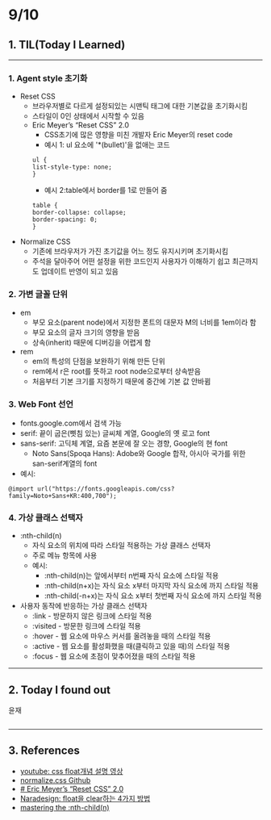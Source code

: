 # 9/10

## 1. TIL(Today I Learned)
---
### 1. Agent style 초기화	
- Reset CSS
	- 브라우저별로 다르게 설정되있는 시맨틱 태그에 대한 기본값을 초기화시킴
    - 스타일이 0인 상태에서 시작할 수 있음
    - Eric Meyer’s “Reset CSS” 2.0
        - CSS초기에 많은 영향을 미친 개발자 Eric Meyer의 reset code
        -  예시 1: ul 요소에 '*(bullet)'을 없애는 코드
        ```
        ul {
        list-style-type: none;
        }
        ```
        - 예시 2:table에서 border를 1로 만들어 줌
        ```
        table {
        border-collapse: collapse;
        border-spacing: 0;
        }
        ````
- Normalize	CSS
    - 기존에 브라우저가 가진 초기값을 어느 정도 유지시키며 초기화시킴
    - 주석을 달아주어 어떤 설정을 위한 코드인지 사용자가 이해하기 쉽고 최근까지도 업데이트 반영이 되고 있음 

### 2. 가변 글꼴 단위
- em
    - 부모 요소(parent node)에서 지정한 폰트의 대문자 M의 너비를 1em이라 함
    - 부모 요소의 글자 크기의 영향을 받음
    - 상속(inherit) 때문에 디버깅을 어렵게 함
- rem
    - em의 특성의 단점을 보완하기 위해 만든 단위
    - rem에서 r은 root를 뜻하고 root node으로부터 상속받음
    - 처음부터 기본 크기를 지정하기 때문에 중간에 기본 값 안바뀜		

### 3. Web Font 선언
- fonts.google.com에서 검색 가능
- serif: 끝이 굽은(삣침 있는) 글씨체 계열, Google의 옛 로고 font
- sans-serif: 고딕체 계열, 요즘 본문에 잘 오는 경향, Google의 현 font
	- Noto Sans(Spoqa Hans): Adobe와 Google 합작, 아시아 국가를 위한 san-serif계열의 font
- 예시:
```
@import url("https://fonts.googleapis.com/css?family=Noto+Sans+KR:400,700");
```
			
### 4. 가상 클래스 선택자
- :nth-child(n)
    - 자식 요소의 위치에 따라 스타일 적용하는 가상 클래스 선택자 
    - 주로 메뉴 항목에 사용
    - 예시:
        - :nth-child(n)는 앞에서부터 n번째 자식 요소에 스타일 적용
        - :nth-child(n+x)는 자식 요소 x부터 마지막 자식 요소에 까지 스타일 적용
        - :nth-child(-n+x)는 자식 요소 x부터 첫번째 자식 요소에 까지 스타일 적용
- 사용자 동작에 반응하는 가상 클래스 선택자
    - :link - 방문하지 않은 링크에 스타일 적용
	- :visited - 방문한 링크에 스타일 적용
	- :hover - 웹 요소에 마우스 커서를 올려놓을 때의 스타일 적용
    - :active - 웹 요소를 활성화했을 때(클릭하고 있을 때)의 스타일 적용
	- :focus - 웹 요소에 초점이 맞추어졌을 때의 스타일 적용
---
## 2. Today I found out

윤재
```

```

---

## 3. References
- [youtube: css float개념 설명 영상](https://www.youtube.com/watch?v=xara4Z1b18I)
- [normalize.css Github](https://github.com/necolas/normalize.css/)
- [# Eric Meyer’s “Reset CSS” 2.0](https://cssreset.com/scripts/eric-meyer-reset-css/)
- [Naradesign: float을 clear하는 4가지 방법](http://naradesign.net/wp/2008/05/27/144/)
- [mastering the :nth-child(n)](http://nthmaster.com/)

